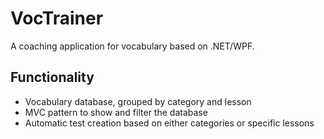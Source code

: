 # VocTrainer

A coaching application for vocabulary based on .NET/WPF.

## Functionality

* Vocabulary database, grouped by category and lesson
* MVC pattern to show and filter the database
* Automatic test creation based on either categories or specific lessons